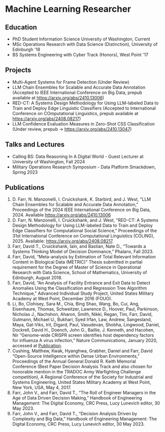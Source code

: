 # Machine Learning Researcher

## Education
- PhD Student Information Science University of Washington, Current
- MSc Operations Research with Data Science (Distinction), University of Edinburgh '18
- BS Systems Engineering with Cyber Track (Honors), West Point '17

## Projects
- Multi-Agent Systems for Frame Detection (Under Review)
- LLM Chain Ensembles for Scalable and Accurate Data Annotation (Accepted to IEEE International Conference on Big Data, prepub available at https://arxiv.org/abs/2410.13006)
- RED-CT: A Systems Design Methodology for Using LLM-labeled Data to Train and Deploy Edge Linguistic Classifiers (Accepted to International Conference on COmputational Linguistics, prepub available at https://arxiv.org/abs/2408.08217)
- LLM Confidence Evaluation Measures in Zero-Shot CSS Classification (Under review, prepub -> https://arxiv.org/abs/2410.13047)

## Talks and Lectures
- Calling BS: Data Reasoning In A Digital World - Guest Lecturer at University of Washington, Fall 2024
- Military Operations Research Symposium - Data Platform Smackdown, Spring 2023


## Publications
1. D. Farr, N. Manzonelli, I. Cruickshank, K. Starbird, and J. West, "LLM Chain Ensembles for Scalable and Accurate Data Annotation," Proceedings of the 2024 IEEE International Conference on Big Data, 2024. Available https://arxiv.org/abs/2410.13006
2. D. Farr, N. Manzonelli, I. Cruickshank, and J. West, "RED-CT: A Systems Design Methodology for Using LLM-labeled Data to Train and Deploy Edge Classifiers for Computational Social Science," Proceedings of the 31st International Conference on Computational Linguistics (COLING), 2025. Available: https://arxiv.org/abs/2408.08217.
3. Farr, David T., Cruickshank, Iain, and Bastian, Nate D., “Towards a Systems Thinking Model of Decision Dominance,” Phalanx, Fall 2023.
4. Farr, David, “Meta-analysis by Estimation of Total Relevant Information Content in Biological Data (METRIC)” Thesis submitted in partial requirement for the Degree of Master of Science in Operational Research with Data Science, School of Mathematics, University of Edinburgh, August 2018.
5. Farr, David, “An Analysis of Facility Entrance and Exit Data to Detect Anomalies Using the Classification and Regression Tree Algorithm Technique,” Advanced Individual Study Project, United States Military Academy at West Point, December 2016 (FOUO).
6. Li, Bo, Clohisey, Sara M., Chia, Bing Shao, Wang, Bo, Cui, Ang, Eisenhaure, Thomas, Schweitzer, Lawrence D., Hoover, Paul, Parkinson, Nicholas J., Nachshon, Aharon, Smith, Nikki, Regan, Tim, Farr, David, Gutmann, Michael U., Bukhari, Syed Irfan, Law, Andrew, Sangesland, Maya, Gat-Viks, Irit, Digard, Paul, Vasudevan, Shobha, Lingwood, Daniel, Dockrell, David H., Doench, John G., Baillie, J. Kenneth, and Hacohen, Nir “Genome-wide CRISPR screen identifies host dependency factors for influenza A virus infection,” Nature Communications, January 2020, accessed at [Publication](https://www.nature.com/articles/s41467-019-13965-x).
7. Cushing, Matthew, Kwak, Hyanghwa, Grabher, Daniel and Farr, David “Open-Source Intelligence within Dense Urban Environments,” Proceedings of the Annual General Donald R. Keith Memorial Conference (Best Paper Decision Analysis Track and also chosen for honorable mention in the TRADOC Army Warfighting Challenge competition), A Regional Conference of the Society for Industrial and Systems Engineering, United States Military Academy at West Point, New York, USA, May 4, 2017.
8. Farr, John V., and Farr, David T., “The Roll of Engineer Managers in the Age of Data Driven Decision Making,” Handbook of Engineering Management: The Digital Economy, CRC Press, Lucy Lunevich editor, 30 May 2023.
9. Farr, John V., and Farr, David T., “Decision Analysis Driven by Complexity and Big Data,” Handbook of Engineering Management: The Digital Economy, CRC Press, Lucy Lunevich editor, 30 May 2023.
